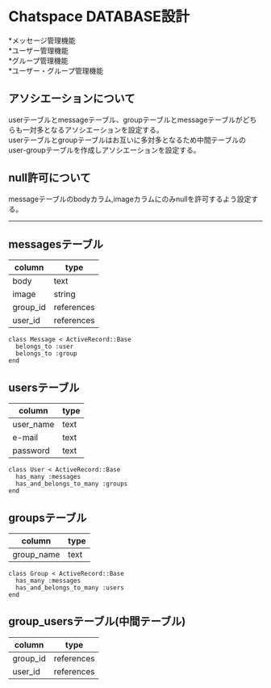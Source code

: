 <!-- == README

This README would normally document whatever steps are necessary to get the
application up and running.

Things you may want to cover:

* Ruby version

* System dependencies

* Configuration

* Database creation

* Database initialization

* How to run the test suite

* Services (job queues, cache servers, search engines, etc.)

* Deployment instructions

* ...


Please feel free to use a different markup language if you do not plan to run
<tt>rake doc:app</tt>. -->

Chatspace DATABASE設計
==============  
  *メッセージ管理機能<br>
  *ユーザー管理機能<br>
  *グループ管理機能<br>
  *ユーザー・グループ管理機能<br>
## アソシエーションについて
userテーブルとmessageテーブル、groupテーブルとmessageテーブルがどちらも一対多となるアソシエーションを設定する。<br>
userテーブルとgroupテーブルはお互いに多対多となるため中間テーブルのuser-groupテーブルを作成しアソシエーションを設定する。
## null許可について
messageテーブルのbodyカラム,imageカラムにのみnullを許可するよう設定する。

***
## messagesテーブル

|column | type |
|-------|----------|
|body | text |
|image|string|
|group_id | references |
|user_id | references |

```
class Message < ActiveRecord::Base
  belongs_to :user
  belongs_to :group
end
```

## usersテーブル

|column | type |
|-------|----------|
|user_name | text |
|e-mail | text |
|password | text |

```
class User < ActiveRecord::Base
  has_many :messages
  has_and_belongs_to_many :groups
end
```

## groupsテーブル

|column | type |
|-------|----------|
|group_name | text |

```
class Group < ActiveRecord::Base
  has_many :messages
  has_and_belongs_to_many :users
end
```

## group_usersテーブル(中間テーブル)

|column | type |
|-------|----------|
|group_id | references |
|user_id | references |
